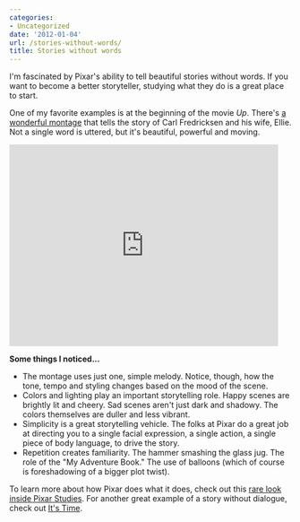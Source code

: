 ```yaml
---
categories:
- Uncategorized
date: '2012-01-04'
url: /stories-without-words/
title: Stories without words
---
```


I'm fascinated by Pixar's ability to tell beautiful stories without words. If you want to become a better storyteller, studying what they do is a great place to start.

One of my favorite examples is at the beginning of the movie <em>Up</em>. There's <a href="https://www.youtube.com/watch?v=9yjAFMNkCDo">a wonderful montage</a> that tells the story of Carl Fredricksen and his wife, Ellie. Not a single word is uttered, but it's beautiful, powerful and moving.

<iframe class="alignc" width="480" height="360" src="https://www.youtube.com/embed/9yjAFMNkCDo" frameborder="0" allowfullscreen></iframe>

<strong>Some things I noticed...</strong>
<ul>
<li>The montage uses just one, simple melody. Notice, though, how the tone, tempo and styling changes based on the mood of the scene.</li>
<li>Colors and lighting play an important storytelling role. Happy scenes are brightly lit and cheery. Sad scenes aren't just dark and shadowy. The colors themselves are duller and less vibrant.</li>
<li>Simplicity is a great storytelling vehicle. The folks at Pixar do a great job at directing you to a single facial expression, a single action, a single piece of body language, to drive the story.</li>
<li> Repetition creates familiarity. The hammer smashing the glass jug. The role of the "My Adventure Book." The use of balloons (which of course is foreshadowing of a bigger plot twist).</li>
</ul>

To learn more about how Pixar does what it does, check out this <a href="https://gomakethings.com/a-rare-look-inside-pixar-studios/">rare look inside Pixar Studies</a>. For another great example of a story without dialogue, check out <a href="https://gomakethings.com/its-time/">It's Time</a>.